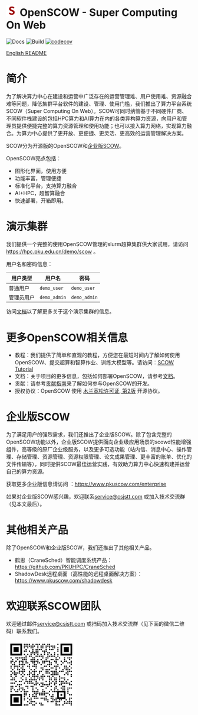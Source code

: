 # <img src="apps/portal-web/assets/icons/192.png" height="30px" /> OpenSCOW - Super Computing On Web

![Docs](https://github.com/PKUHPC/OpenSCOW/actions/workflows/docs.yaml/badge.svg)
![Build](https://github.com/PKUHPC/OpenSCOW/actions/workflows/test-build-publish.yaml/badge.svg)
[![codecov](https://codecov.io/gh/PKUHPC/SCOW/branch/master/graph/badge.svg?token=S9JCB2DXML)](https://codecov.io/gh/PKUHPC/SCOW)

[English README](./README.en.md)

# 简介

为了解决算力中心在建设和运营中广泛存在的运营管理难、用户使用难、资源融合难等问题，降低集群平台软件的建设、管理、使用门槛，我们推出了算力平台系统SCOW（Super Computing On Web）。SCOW可同时纳管基于不同硬件厂商、不同软件栈建设的包括HPC算力和AI算力在内的各类异构算力资源，向用户和管理员提供便捷完整的算力资源管理和使用功能；也可以接入算力网络，实现算力融合。为算力中心提供了更开放、更便捷、更灵活、更高效的运营管理解决方案。

SCOW分为开源版的OpenSCOW和[企业版SCOW](https://www.pkuscow.com/enterprise)。

OpenSCOW亮点包括：

- 图形化界面，使用方便
- 功能丰富，管理便捷
- 标准化平台，支持算力融合
- AI+HPC，超智算融合
- 快速部署，开箱即用。



# 演示集群

我们提供一个完整的使用OpenSCOW管理的slurm超算集群供大家试用，请访问 https://hpc.pku.edu.cn/demo/scow 。

用户名和密码信息：

| 用户类型   | 用户名       | 密码         |
| ---------- | ------------ | ------------ |
| 普通用户   | `demo_user`  | `demo_user`  |
| 管理员用户 | `demo_admin` | `demo_admin` |

访问[文档](https://pkuhpc.github.io/OpenSCOW/docs/info#%E4%BD%93%E9%AA%8C%E7%8E%AF%E5%A2%83)以了解更多关于这个演示集群的信息。



# 更多OpenSCOW相关信息

- 教程：我们提供了简单和直观的教程，方便您在最短时间内了解如何使用OpenSCOW、提交超算和智算作业、训练大模型等。请访问：[SCOW Tutorial](https://www.pkuscow.com/tutorial/scow/)
- 文档：关于项目的更多信息，包括如何部署OpenSCOW，请参考[文档](https://pkuhpc.github.io/OpenSCOW)。
- 贡献：请参考[贡献指南](https://pkuhpc.github.io/OpenSCOW/docs/contribution)来了解如何参与OpenSCOW的开发。
- 授权协议：OpenSCOW 使用 [木兰宽松许可证, 第2版](http://license.coscl.org.cn/MulanPSL2) 开源协议。



# 企业版SCOW

为了满足用户的强烈需求，我们还推出了企业版SCOW。除了包含完整的OpenSCOW功能以外，企业版SCOW提供面向企业级应用场景的scowd性能增强组件，高等级的原厂企业级服务，以及更多可选功能（站内信、消息中心、操作管理、存储管理、资源管理、资源权限管理、论文成果管理、更丰富的账单、优化的文件传输等），同时提供SCOW最佳运营实践，有效助力算力中心快速构建并运营自己的算力资源。

获取更多企业版信息请访问 ：https://www.pkuscow.com/enterprise

如果对企业版SCOW感兴趣，欢迎联系[service@csjstt.com](mailto:service@csjstt.com) 或加入技术交流群（见本文最后）。



# 其他相关产品

除了OpenSCOW和企业版SCOW，我们还推出了其他相关产品。

- 鹤思（CraneSched）智能调度系统产品：https://github.com/PKUHPC/CraneSched
- ShadowDesk远程桌面（高性能的远程桌面解决方案）：https://www.pkuscow.com/shadowdesk



# 欢迎联系SCOW团队

欢迎通过邮件[service@csjstt.com](mailto:service@csjstt.com) 或扫码加入技术交流群（见下面的微信二维码）联系我们。

![SCOW技术交流群二维码](docs/static/img/scow_qrcode.png)
